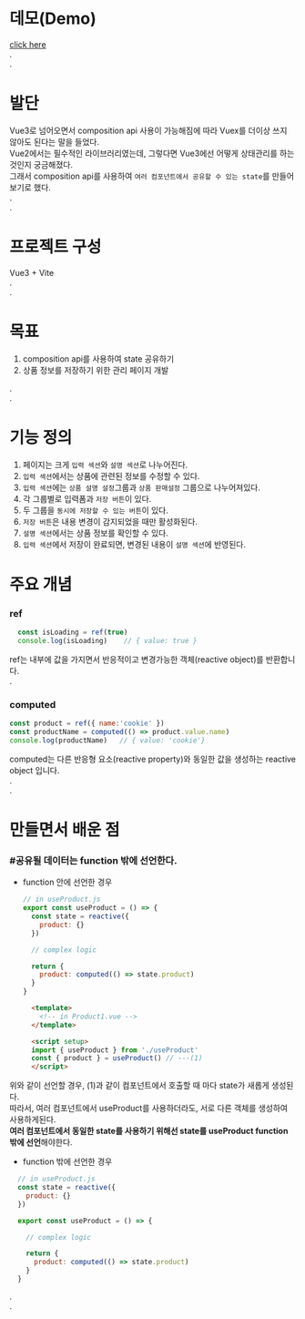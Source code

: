 # 데모(Demo)
[click here](https://suhyunified.github.io/vue3-shared-state-example/)  
.  
.  


# 발단
Vue3로 넘어오면서 composition api 사용이 가능해짐에 따라 Vuex를 더이상 쓰지 않아도 된다는 말을 들었다.  
Vue2에서는 필수적인 라이브러리였는데, 그렇다면 Vue3에선 어떻게 상태관리를 하는것인지 궁금해졌다.  
그래서 composition api를 사용하여 `여러 컴포넌트에서 공유할 수 있는 state`를 만들어보기로 했다.  
.  
.  
# 프로젝트 구성
Vue3 + Vite  
.  
.  
# 목표
1. composition api를 사용하여 state 공유하기  
2. 상품 정보를 저장하기 위한 관리 페이지 개발  

.  
.  
# 기능 정의
1. 페이지는 크게 `입력 섹션`와 `설명 섹션`로 나누어진다.
2. `입력 섹션`에서는 상품에 관련된 정보를 수정할 수 있다.
4. `입력 섹션`에는 `상품 설명 설정`그룹과 `상품 판매설정` 그룹으로 나누어져있다.
5. 각 그룹별로 입력폼과 `저장 버튼`이 있다.
6. 두 그룹을 `동시에 저장할 수 있는 버튼`이 있다.
7. `저장 버튼`은 내용 변경이 감지되었을 때만 활성화된다.
8. `설명 섹션`에서는 상품 정보를 확인할 수 있다.
9. `입력 섹션`에서 저장이 완료되면, 변경된 내용이 `설명 섹션`에 반영된다.
# 주요 개념
### ref
```js
  const isLoading = ref(true)
  console.log(isLoading)    // { value: true }
```
ref는 내부에 값을 가지면서 반응적이고 변경가능한 객체(reactive object)를 반환합니다.    
.  
### computed
```js
const product = ref({ name:'cookie' })
const productName = computed(() => product.value.name)
console.log(productName)   // { value: 'cookie'}
```
computed는 다른 반응형 요소(reactive property)와 동일한 값을 생성하는 reactive object 입니다.  
.  
.  
# 만들면서 배운 점
### #공유될 데이터는 function 밖에 선언한다.
* function 안에 선언한 경우
  ```js
  // in useProduct.js
  export const useProduct = () => {
    const state = reactive({
      product: {}
    })

    // complex logic

    return {
      product: computed(() => state.product)
    }
  }
  ```
  ```html
    <template> 
      <!-- in Product1.vue -->
    </template>

    <script setup>
    import { useProduct } from './useProduct'
    const { product } = useProduct() // ---(1)
    </script>
  ```

위와 같이 선언할 경우, (1)과 같이 컴포넌트에서 호출할 때 마다 state가 새롭게 생성된다.  
따라서, 여러 컴포넌트에서 useProduct를 사용하더라도, 서로 다른 객체를 생성하여 사용하게된다.  
**여러 컴포넌트에서 동일한 state를 사용하기 위해선 state를 useProduct function 밖에 선언**해야한다.

*  function 밖에 선언한 경우
```js
  // in useProduct.js
  const state = reactive({
    product: {}
  })

  export const useProduct = () => {

    // complex logic

    return {
      product: computed(() => state.product)
    }
  }
```

.  
.  



